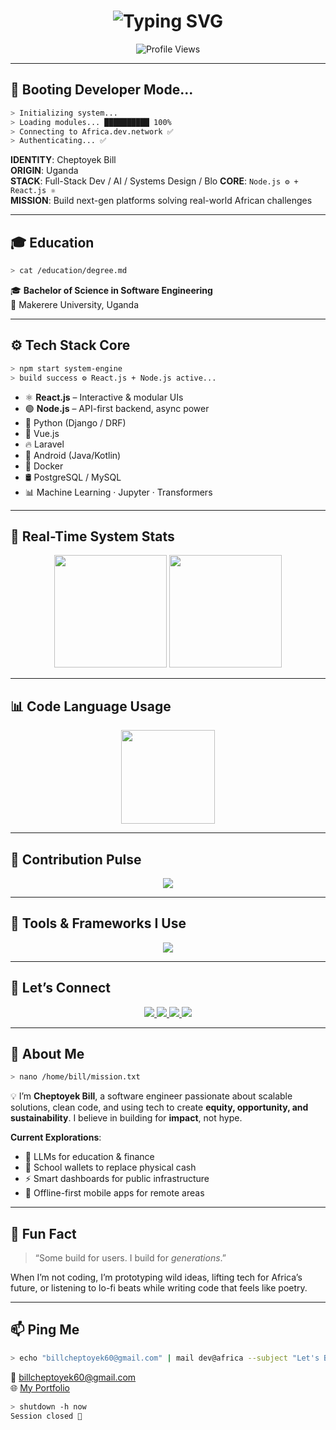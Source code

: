 <h1 align="center">
  <img src="https://readme-typing-svg.herokuapp.com?font=Fira+Code&weight=500&pause=1000&center=true&vCenter=true&width=435&lines=Hi%2C+I'm+Cheptoyek+Bill!;Software+Engineer;Innovation+%7C+Visionary;Building+Impactful+Platforms+for+Africa" alt="Typing SVG" />
</h1>

<p align="center">
  <img src="https://komarev.com/ghpvc/?username=bill-cheptoyek&label=Profile%20Scans&color=00ff9f&style=flat-square" alt="Profile Views"/>
</p>

---

## 🧠 Booting Developer Mode...

```bash
> Initializing system...
> Loading modules... ██████████ 100%
> Connecting to Africa.dev.network ✅
> Authenticating... ✅
```

**IDENTITY**: Cheptoyek Bill  
**ORIGIN**: Uganda  
**STACK**: Full-Stack Dev / AI / Systems Design / Blo
**CORE**: `Node.js ⚙️ + React.js ⚛️`  
**MISSION**: Build next-gen platforms solving real-world African challenges

---

## 🎓 Education

```bash
> cat /education/degree.md
```

🎓 **Bachelor of Science in Software Engineering**  
📍 Makerere University, Uganda

---

## ⚙️ Tech Stack Core

```bash
> npm start system-engine
> build success ⚙️ React.js + Node.js active...
```

- ⚛️ **React.js** – Interactive & modular UIs  
- 🟢 **Node.js** – API-first backend, async power  
- 🐍 Python (Django / DRF)  
- 🌱 Vue.js  
- 🔥 Laravel  
- 📱 Android (Java/Kotlin)  
- 🐳 Docker  
- 🛢️ PostgreSQL / MySQL  
- 📊 Machine Learning · Jupyter · Transformers

---

## 🚦 Real-Time System Stats

<p align="center">
  <img src="https://github-readme-stats.vercel.app/api?username=bill-cheptoyek&show_icons=true&theme=tokyonight" height="180" />
  <img src="https://github-readme-streak-stats.herokuapp.com/?user=bill-cheptoyek&theme=tokyonight" height="180" />
</p>

---

## 📊 Code Language Usage

<p align="center">
  <img src="https://github-readme-stats.vercel.app/api/top-langs/?username=bill-cheptoyek&layout=compact&theme=tokyonight" height="150"/>
</p>

---

## 📡 Contribution Pulse

<p align="center">
  <img src="https://github-readme-activity-graph.vercel.app/graph?username=bill-cheptoyek&theme=tokyo-night&hide_border=true&area=true" />
</p>

---

## 🧰 Tools & Frameworks I Use

<p align="center">
  <img src="https://skillicons.dev/icons?i=nodejs,react,python,js,java,vue,laravel,docker,git,github,vscode,androidstudio,postgres,mysql,jupyter" />
</p>

---

## 🔌 Let’s Connect

<p align="center">
  <a href="https://www.linkedin.com/in/cheptoyekbill1" target="_blank">
    <img src="https://img.shields.io/badge/LinkedIn-0A66C2?style=for-the-badge&logo=linkedin&logoColor=white"/>
  </a>
  <a href="https://stackoverflow.com/users/yourprofile" target="_blank">
    <img src="https://img.shields.io/badge/StackOverflow-F58025?style=for-the-badge&logo=stack-overflow&logoColor=white"/>
  </a>
  <a href="https://www.kaggle.com/cheptoyekbill" target="_blank">
    <img src="https://img.shields.io/badge/Kaggle-20BEFF?style=for-the-badge&logo=kaggle&logoColor=white"/>
  </a>
  <a href="https://twitter.com/trojan__bill" target="_blank">
    <img src="https://img.shields.io/badge/Twitter-14171A?style=for-the-badge&logo=twitter&logoColor=1DA1F2"/>
  </a>
</p>

---

## 🎯 About Me

```bash
> nano /home/bill/mission.txt
```

💡 I’m **Cheptoyek Bill**, a software engineer passionate about scalable solutions, clean code, and using tech to create **equity, opportunity, and sustainability**. I believe in building for **impact**, not hype.

**Current Explorations**:  
- 🧠 LLMs for education & finance  
- 💸 School wallets to replace physical cash  
- ⚡ Smart dashboards for public infrastructure  
- 📡 Offline-first mobile apps for remote areas

---

## 🎥 Fun Fact

> “Some build for users. I build for *generations*.”

When I’m not coding, I’m prototyping wild ideas, lifting tech for Africa’s future, or listening to lo-fi beats while writing code that feels like poetry.

---

## 📫 Ping Me

```bash
> echo "billcheptoyek60@gmail.com" | mail dev@africa --subject "Let's Build Something"
```

📧 [billcheptoyek60@gmail.com](mailto:billcheptoyek60@gmail.com)  
🌐 [My Portfolio](https://bill-cheptoyek.github.io/CHEPTOYEK-BILL/#home)

```bash
> shutdown -h now
Session closed 🧠
```
